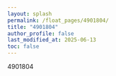 ```yaml
---
layout: splash
permalink: /float_pages/4901804/
title: "4901804"
author_profile: false
last_modified_at: 2025-06-13
toc: false
---
```

 
4901804
